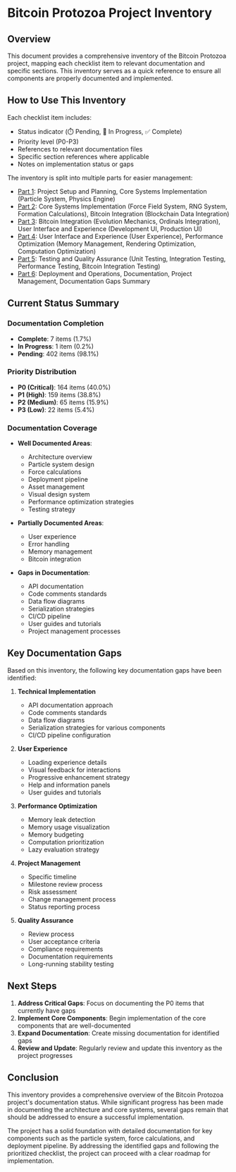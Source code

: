 # Bitcoin Protozoa Project Inventory

## Overview

This document provides a comprehensive inventory of the Bitcoin Protozoa project, mapping each checklist item to relevant documentation and specific sections. This inventory serves as a quick reference to ensure all components are properly documented and implemented.

## How to Use This Inventory

Each checklist item includes:
- Status indicator (⏱️ Pending, 🔄 In Progress, ✅ Complete)
- Priority level (P0-P3)
- References to relevant documentation files
- Specific section references where applicable
- Notes on implementation status or gaps

The inventory is split into multiple parts for easier management:
- [Part 1](33_project_inventory.md): Project Setup and Planning, Core Systems Implementation (Particle System, Physics Engine)
- [Part 2](33_project_inventory_part2.md): Core Systems Implementation (Force Field System, RNG System, Formation Calculations), Bitcoin Integration (Blockchain Data Integration)
- [Part 3](33_project_inventory_part3.md): Bitcoin Integration (Evolution Mechanics, Ordinals Integration), User Interface and Experience (Development UI, Production UI)
- [Part 4](33_project_inventory_part4.md): User Interface and Experience (User Experience), Performance Optimization (Memory Management, Rendering Optimization, Computation Optimization)
- [Part 5](33_project_inventory_part5.md): Testing and Quality Assurance (Unit Testing, Integration Testing, Performance Testing, Bitcoin Integration Testing)
- [Part 6](33_project_inventory_part6.md): Deployment and Operations, Documentation, Project Management, Documentation Gaps Summary

## Current Status Summary

### Documentation Completion

- **Complete**: 7 items (1.7%)
- **In Progress**: 1 item (0.2%)
- **Pending**: 402 items (98.1%)

### Priority Distribution

- **P0 (Critical)**: 164 items (40.0%)
- **P1 (High)**: 159 items (38.8%)
- **P2 (Medium)**: 65 items (15.9%)
- **P3 (Low)**: 22 items (5.4%)

### Documentation Coverage

- **Well Documented Areas**: 
  - Architecture overview
  - Particle system design
  - Force calculations
  - Deployment pipeline
  - Asset management
  - Visual design system
  - Performance optimization strategies
  - Testing strategy

- **Partially Documented Areas**:
  - User experience
  - Error handling
  - Memory management
  - Bitcoin integration

- **Gaps in Documentation**:
  - API documentation
  - Code comments standards
  - Data flow diagrams
  - Serialization strategies
  - CI/CD pipeline
  - User guides and tutorials
  - Project management processes

## Key Documentation Gaps

Based on this inventory, the following key documentation gaps have been identified:

1. **Technical Implementation**
   - API documentation approach
   - Code comments standards
   - Data flow diagrams
   - Serialization strategies for various components
   - CI/CD pipeline configuration

2. **User Experience**
   - Loading experience details
   - Visual feedback for interactions
   - Progressive enhancement strategy
   - Help and information panels
   - User guides and tutorials

3. **Performance Optimization**
   - Memory leak detection
   - Memory usage visualization
   - Memory budgeting
   - Computation prioritization
   - Lazy evaluation strategy

4. **Project Management**
   - Specific timeline
   - Milestone review process
   - Risk assessment
   - Change management process
   - Status reporting process

5. **Quality Assurance**
   - Review process
   - User acceptance criteria
   - Compliance requirements
   - Documentation requirements
   - Long-running stability testing

## Next Steps

1. **Address Critical Gaps**: Focus on documenting the P0 items that currently have gaps
2. **Implement Core Components**: Begin implementation of the core components that are well-documented
3. **Expand Documentation**: Create missing documentation for identified gaps
4. **Review and Update**: Regularly review and update this inventory as the project progresses

## Conclusion

This inventory provides a comprehensive overview of the Bitcoin Protozoa project's documentation status. While significant progress has been made in documenting the architecture and core systems, several gaps remain that should be addressed to ensure a successful implementation.

The project has a solid foundation with detailed documentation for key components such as the particle system, force calculations, and deployment pipeline. By addressing the identified gaps and following the prioritized checklist, the project can proceed with a clear roadmap for implementation.
